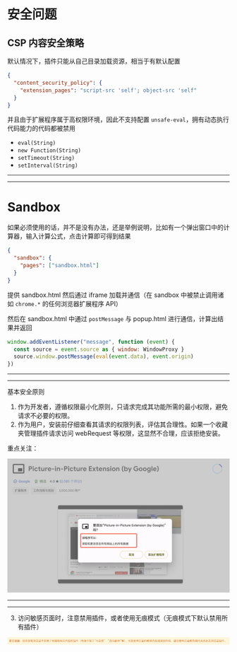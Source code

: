 # 安全问题

## CSP 内容安全策略

默认情况下，插件只能从自己目录加载资源，相当于有默认配置

```json
{
  "content_security_policy": {
    "extension_pages": "script-src 'self'; object-src 'self"
  }
}
```

并且由于扩展程序属于高权限环境，因此不支持配置 `unsafe-eval`，拥有动态执行代码能力的代码都被禁用

- `eval(String)`
- `new Function(String)`
- `setTimeout(String)`
- `setInterval(String)`

---
---

# Sandbox

如果必须使用的话，并不是没有办法，还是举例说明，比如有一个弹出窗口中的计算器，输入计算公式，点击计算即可得到结果

```json
{
  "sandbox": {
    "pages": ["sandbox.html"]
  }
}
```

提供 sandbox.html 然后通过 iframe 加载并通信（在 sandbox 中被禁止调用诸如 `chrome.*` 的任何浏览器扩展程序 API）

然后在 sandbox.html 中通过 `postMessage` 与 popup.html 进行通信，计算出结果并返回

```js
window.addEventListener("message", function (event) {
  const source = event.source as { window: WindowProxy }
  source.window.postMessage(eval(event.data), event.origin)
})
```

---
---

基本安全原则

1. 作为开发者，遵循权限最小化原则，只请求完成其功能所需的最小权限，避免请求不必要的权限。
2. 作为用户，安装前仔细查看其请求的权限列表，评估其合理性。如果一个收藏夹管理插件请求访问 webRequest 等权限，这显然不合理，应该拒绝安装。

重点关注：

<img class="max-h-72" src="../assets/permission.png" />

---
---

3. 访问敏感页面时，注意禁用插件，或者使用无痕模式（无痕模式下默认禁用所有插件）

<img class="max-h-72" src="../assets/warning.png" />
